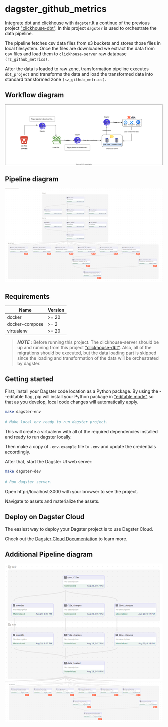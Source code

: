 # dagster_github_metrics

Integrate dbt and clickhouse with `dagster`.It a continue of the previous project ["clickhouse-dbt"](https://github.com/Kushalkhadka7/clickhouse-dbt). In this project `dagster` is used to orchestrate the data pipeline.

The pipeline fetches csv data files from s3 buckets and stores those files in local filesystem. Once the files are downloaded we extract the data from csv files and load them to `clickhouse-server` raw database `(rz_github_metrics)`.

After the data is loaded to raw zone, transformation pipeline executes `dbt_project` and transforms the data and load the transformed data into standard
transformed zone `(sz_github_metrics)`.

## Workflow diagram

![Architecture Diagram](assets/assets.svg)

## Pipeline diagram

![Architecture Diagram](assets/assset2.png)

## Requirements

| Name           | Version |
| -------------- | ------- |
| docker         | >= 20   |
| docker-compose | >= 2    |
| virtualenv     | >= 20   |

> **_NOTE :_** Before running this project. The clickhouse-server should be up and running from this project ["clickhouse-dbt"](https://github.com/Kushalkhadka7/clickhouse-dbt). Also, all of the migrations should be executed, but the data loading part is skipped since the loading and transformation of the data will be orchestrated by dagster.

## Getting started

First, install your Dagster code location as a Python package. By using the --editable flag, pip will install your Python package in ["editable mode"](https://pip.pypa.io/en/latest/topics/local-project-installs/#editable-installs) so that as you develop, local code changes will automatically apply.

```bash
make dagster-env

# Make local env ready to run dagster project.
```

This will create a virtualenv with all of the required dependencies installed and ready to run dagster locally.

Then make a copy of `.env.example` file to `.env` and update the credentials accordingly.

After that, start the Dagster UI web server:

```bash
make dagster-dev

# Run dagster server.
```

Open http://localhost:3000 with your browser to see the project.

Navigate to assets and materialize the assets.

## Deploy on Dagster Cloud

The easiest way to deploy your Dagster project is to use Dagster Cloud.

Check out the [Dagster Cloud Documentation](https://docs.dagster.cloud) to learn more.

## Additional Pipeline diagram

![Architecture Diagram](assets/asset3.png)
![Architecture Diagram](assets/asset4.png)
